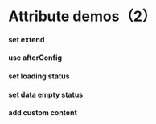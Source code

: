 # Attribute demos（2）

#### set extend

<vuep template="#extend"></vuep>

<script v-pre type="text/x-template" id="extend">
<template>
  <ve-histogram
    :data="chartData"
    :extend="chartExtend">
  </ve-histogram>
</template>

<script>
  export default {
    data () {
      this.chartExtend = {
        series (v) {
          v.forEach(i => {
            i.barWidth = 10
          })
          return v
        },
        tooltip (v) {
          v.trigger = 'none'
          return v
        }
      }
      /* equal to
        this.chartExtend = {
          series: {
            barWidth: 10
          },
          tooltip: {
            trigger: 'none'
          }
        }
        equal to
        this.chartExtend = {
          'series.0.barWidth': 10,
          'series.1.barWidth': 10,
          'tooltip.trigger': 'none'
        }
      */
      return {
        chartData: {
          columns: ['date', 'cost', 'profit'],
          rows: [
            { 'date': '01/01', 'cost': 15, 'profit': 12 },
            { 'date': '01/02', 'cost': 12, 'profit': 25 },
            { 'date': '01/03', 'cost': 21, 'profit': 10 },
            { 'date': '01/04', 'cost': 41, 'profit': 32 },
            { 'date': '01/05', 'cost': 31, 'profit': 30 },
            { 'date': '01/06', 'cost': 71, 'profit': 55 }
          ]
        }
      }
    }
  }
</script>
</script>

#### use afterConfig

<vuep template="#afterconfig"></vuep>

<script v-pre type="text/x-template" id="afterconfig">
<template>
  <ve-line
    :data="chartData"
    :after-config="afterConfig">
  </ve-line>
</template>

<script>
  export default {
    data () {
      return {
        chartData: {
          columns: ['date', 'cost', 'profit'],
          rows: [
            { 'date': '01/01', 'cost': 15, 'profit': 12 },
            { 'date': '01/02', 'cost': 12, 'profit': 25 },
            { 'date': '01/03', 'cost': 21, 'profit': 10 },
            { 'date': '01/04', 'cost': 41, 'profit': 32 },
            { 'date': '01/05', 'cost': 31, 'profit': 30 },
            { 'date': '01/06', 'cost': 71, 'profit': 55 }
          ]
        }
      }
    },
    methods: {
      afterConfig (options) {
        options.tooltip.showDelay = 500
        return options
      }
    }
  }
</script>
</script>

#### set loading status

<vuep template="#set-loading"></vuep>

<script v-pre type="text/x-template" id="set-loading">
<template>
  <ve-line
    :data="chartData"
    :loading="loading">
  </ve-line>
</template>

<script>
  // import css first
  // import 'v-charts/lib/style.css'
  export default {
    data () {
      return {
        chartData: {
          columns: ['date', 'cost', 'profit'],
          rows: [
            { 'date': '01/01', 'cost': 15, 'profit': 12 },
            { 'date': '01/02', 'cost': 12, 'profit': 25 },
            { 'date': '01/03', 'cost': 21, 'profit': 10 },
            { 'date': '01/04', 'cost': 41, 'profit': 32 },
            { 'date': '01/05', 'cost': 31, 'profit': 30 },
            { 'date': '01/06', 'cost': 71, 'profit': 55 }
          ]
        },
        loading: true
      }
    }
  }
</script>
</script>

#### set data empty status

<vuep template="#set-data-empty"></vuep>

<script v-pre type="text/x-template" id="set-data-empty">
<template>
  <ve-line
    :data="chartData"
    :data-empty="dataEmpty">
  </ve-line>
</template>

<script>
  // import css first
  // import 'v-charts/lib/style.css'
  export default {
    data () {
      return {
        chartData: {
          columns: ['date', 'cost', 'profit'],
          rows: []
        },
        dataEmpty: true
      }
    }
  }
</script>
</script>

#### add custom content

<vuep template="#set-content"></vuep>

<script v-pre type="text/x-template" id="set-content">
<style>
.data-empty {
  position: absolute;
  left: 0;
  right: 0;
  top: 0;
  bottom: 0;
  display: flex;
  justify-content: center;
  align-items: center;
  background-color: rgba(255, 255, 255, .7);
  color: #888;
  font-size: 14px;
}
</style>

<template>
  <ve-line
    :data="chartData">
    <div class="data-empty">data empty😂</div>
  </ve-line>
</template>

<script>
  export default {
    data () {
      return {
        chartData: {
          columns: ['date', 'cost', 'profit'],
          rows: []
        }
      }
    }
  }
</script>
</script>
